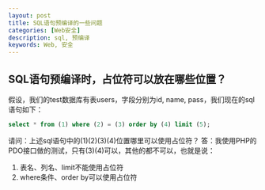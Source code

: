 ```yaml
---
layout: post
title: SQL语句预编译的一些问题
categories: [Web安全]
description: sql, 预编译
keywords: Web, 安全
---
```


## SQL语句预编译时，占位符可以放在哪些位置？
假设，我们的test数据库有表users，字段分别为id, name, pass，我们现在的sql语句如下：
```sql
select * from (1) where (2) = (3) order by (4) limit (5);
```
请问：上述sql语句中的(1)(2)(3)(4)位置哪里可以使用占位符？
答：我使用PHP的PDO接口做的测试，只有(3)(4)可以，其他的都不可以，也就是说：
1. 表名、列名、limit不能使用占位符
2. where条件、order by可以使用占位符

